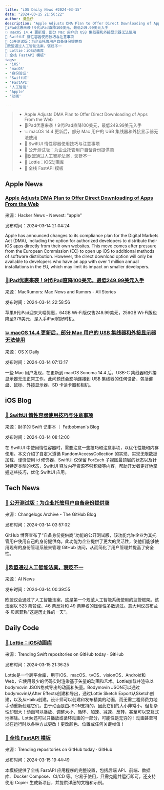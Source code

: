 ```yaml
---
title: "iOS Daily News #2024-03-15"
date: "2024-03-15 21:50:22"
author: 摸鱼仔
description: "Apple Adjusts DMA Plan to Offer Direct Downloading of Apps From the Web
🎉iPad优惠来袭！9代iPad直降100美元，最低249.99美元入手
💥 macOS 14.4 更新后，部分 Mac 用户的 USB 集线器和外接显示器无法使用
🌟 SwiftUI 惰性容器使用技巧与注意事项
🎉 公开测试版：为企业托管用户自备身份提供商
🎉欧盟通过人工智能法案，褒贬不一
🎨 Lottie：iOS动画库
🚀 全栈 FastAPI 模板"
tags: 
- 'iOS'
- 'macOS'
- '身份验证'
- 'SwiftUI'
- 'FastAPI'
- '人工智能'
- 'Apple'
- '动画'

---
```


> - Apple Adjusts DMA Plan to Offer Direct Downloading of Apps From the Web
> - 🎉iPad优惠来袭！9代iPad直降100美元，最低249.99美元入手
> - 💥 macOS 14.4 更新后，部分 Mac 用户的 USB 集线器和外接显示器无法使用
> - 🌟 SwiftUI 惰性容器使用技巧与注意事项
> - 🎉 公开测试版：为企业托管用户自备身份提供商
> - 🎉欧盟通过人工智能法案，褒贬不一
> - 🎨 Lottie：iOS动画库
> - 🚀 全栈 FastAPI 模板

## Apple News

### [Apple Adjusts DMA Plan to Offer Direct Downloading of Apps From the Web](https://daringfireball.net/2024/03/apple_adjusts_dma_plan)

来源：Hacker News - Newest: "apple"

发布时间：2024-03-14 21:04:24

Apple has announced changes to its compliance plan for the Digital Markets Act (DMA), including the option for authorized developers to distribute their iOS apps directly from their own websites. This move comes after pressure from the European Commission (EC) to open up iOS to additional methods of software distribution. However, the direct download option will only be available to developers who have an app with over 1 million annual installations in the EU, which may limit its impact on smaller developers.

### [🎉iPad优惠来袭！9代iPad直降100美元，最低249.99美元入手](https://www.macrumors.com/2024/03/14/apples-9th-gen-ipad-100-off/)

来源：MacRumors: Mac News and Rumors - All Stories

发布时间：2024-03-14 22:58:56

苹果9代iPad迎来大幅优惠，64GB Wi-Fi版仅售249.99美元，256GB Wi-Fi版也降至379美元，是入手iPad的好时机。

### [💥 macOS 14.4 更新后，部分 Mac 用户的 USB 集线器和外接显示器无法使用](https://osxdaily.com/2024/03/13/usb-hub-external-monitors-not-working-after-macos-sonoma-14-4-update-for-some-mac-users/)

来源：OS X Daily

发布时间：2024-03-14 07:13:17

一些 Mac 用户发现，在更新到 macOS Sonoma 14.4 后，USB-C 集线器和外接显示器无法正常工作。此问题还会影响连接到 USB 集线器的任何设备，包括键盘、鼠标、外接显示器、SD 卡读卡器和相机。

## iOS Blog

### [🌟 SwiftUI 惰性容器使用技巧与注意事项](https://fatbobman.com/zh/posts/tips-and-considerations-for-using-lazy-containers-in-swiftui/)

来源：肘子的 Swift 记事本 ｜ Fatbobman's Blog

发布时间：2024-03-14 08:12:00

在 SwiftUI 中使用惰性容器时，需要注意一些技巧和注意事项，以优化性能和内存使用。本文介绍了自定义遵循 RandomAccessCollection 的实现、实现无限数据加载、谨慎使用 id 修饰器、SwiftUI 仅保留 ForEach 子视图最顶层的状态以及针对特定类型的状态，SwiftUI 释放内存资源不够积极等内容，帮助开发者更好地掌握这些技巧，优化 SwiftUI 应用。

## Tech News

### [🎉 公开测试版：为企业托管用户自备身份提供商](https://github.blog/changelog/2024-03-13-public-beta-bring-your-own-identity-provider-to-enterprise-managed-users)

来源：Changelogs Archive - The GitHub Blog

发布时间：2024-03-14 03:57:02

GitHub 博客宣布了“自备身份提供商”功能的公开测试版，该功能允许企业为其托管用户使用自己的身份提供商。此功能为企业提供了更大的灵活性，使他们能够使用现有的身份管理系统来管理 GitHub 访问，从而简化了用户管理并提高了安全性。

### [🎉欧盟通过人工智能法案，褒贬不一](https://www.artificialintelligence-news.com/2024/03/13/eu-approves-controversial-ai-act-mixed-reactions/)

来源：AI News

发布时间：2024-03-14 00:39:55

欧盟议会通过了人工智能法案，这是第一个规范人工智能系统使用的监管框架。该法案以 523 票赞成、46 票反对和 49 票弃权的压倒性多数通过。意大利议员布兰多·贝尼菲称“这是历史性的一天”。

## Daily Code

### [🎨 Lottie：iOS动画库](https://github.com/airbnb/lottie-ios)

来源：Trending Swift repositories on GitHub today · GitHub

发布时间：2024-03-15 21:36:25

Lottie是一个跨平台库，用于iOS、macOS、tvOS、visionOS、Android和Web，它使用最少的代码实时渲染基于矢量的动画和艺术。Lottie加载并渲染以bodymovin JSON格式导出的动画和矢量。Bodymovin JSON可以通过bodymovin从After Effects创建和导出，通过Lottie Sketch Export从Sketch创建，以及从Haiku创建。设计师可以创建和发布精美的动画，而无需工程师费力地手动重新创建它们。由于动画是由JSON支持的，因此它们的大小非常小，但复杂性却很大！动画可以播放、调整大小、循环、加速、减速、反转，甚至可以交互式地擦除。Lottie还可以只播放或循环动画的一部分，可能性是无穷的！动画甚至可以在运行时以各种方式更改！更改颜色、位置或任何关键帧值！

### [🚀 全栈 FastAPI 模板](https://github.com/tiangolo/full-stack-fastapi-template)

来源：Trending repositories on GitHub today · GitHub

发布时间：2024-03-15 19:44:49

本模板提供了全栈 FastAPI 应用程序的完整设置，包括后端 API、前端、数据库、Docker Compose、CI/CD 等。它易于使用，只需克隆并运行即可。还支持使用 Copier 生成新项目，并提供详细的文档和示例。
